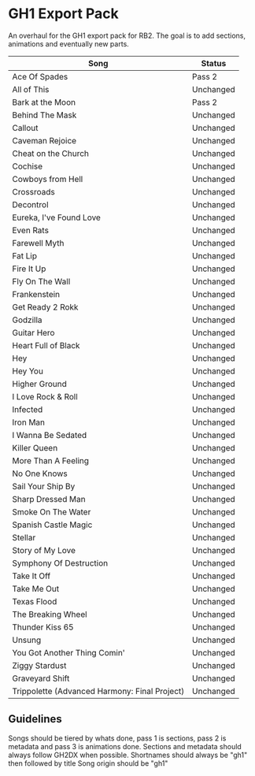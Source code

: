 # GH1 Export Pack
 An overhaul for the GH1 export pack for RB2. The goal is to add sections, animations and eventually new parts.
 
| Song  | Status |
| ------------- | ------------- |
| Ace Of Spades  | Pass 2  |
| All of This  | Unchanged  |
| Bark at the Moon  | Pass 2  |
| Behind The Mask  | Unchanged  |
| Callout  | Unchanged  |
| Caveman Rejoice  | Unchanged  |
| Cheat on the Church  | Unchanged  |
| Cochise  | Unchanged  |
| Cowboys from Hell  | Unchanged  |
| Crossroads  | Unchanged  |
| Decontrol  | Unchanged  |
| Eureka, I've Found Love  | Unchanged  |
| Even Rats  | Unchanged  |
| Farewell Myth  | Unchanged  |
| Fat Lip  | Unchanged  |
| Fire It Up  | Unchanged  |
| Fly On The Wall  | Unchanged  |
| Frankenstein  | Unchanged  |
| Get Ready 2 Rokk  | Unchanged  |
| Godzilla  | Unchanged  |
| Guitar Hero  | Unchanged  |
| Heart Full of Black  | Unchanged  |
| Hey  | Unchanged  |
| Hey You  | Unchanged  |
| Higher Ground  | Unchanged  |
| I Love Rock & Roll  | Unchanged  |
| Infected  | Unchanged  |
| Iron Man  | Unchanged  |
| I Wanna Be Sedated  | Unchanged  |
| Killer Queen  | Unchanged  |
| More Than A Feeling  | Unchanged  |
| No One Knows  | Unchanged  |
| Sail Your Ship By  | Unchanged  |
| Sharp Dressed Man  | Unchanged  |
| Smoke On The Water  | Unchanged  |
| Spanish Castle Magic  | Unchanged  |
| Stellar  | Unchanged  |
| Story of My Love  | Unchanged  |
| Symphony Of Destruction  | Unchanged  |
| Take It Off  | Unchanged  |
| Take Me Out  | Unchanged  |
| Texas Flood  | Unchanged  |
| The Breaking Wheel  | Unchanged  |
| Thunder Kiss 65  | Unchanged  |
| Unsung  | Unchanged  |
| You Got Another Thing Comin'  | Unchanged  |
| Ziggy Stardust  | Unchanged  |
| Graveyard Shift  | Unchanged  |
| Trippolette (Advanced Harmony: Final Project)  | Unchanged  |

## Guidelines
Songs should be tiered by whats done, pass 1 is sections, pass 2 is metadata and pass 3 is animations done.
Sections and metadata should always follow GH2DX when possible.
Shortnames should always be "gh1" then followed by title
Song origin should be "gh1"